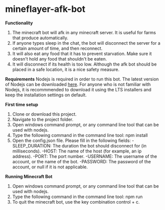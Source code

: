 # mineflayer-afk-bot

**Functionality**
1) The minecraft bot will afk in any minecraft server. It is useful for farms that produce automatically.
2) If anyone types sleep in the chat, the bot will disconnect the server for a certain amount of time, and then reconnect.
3) It will also eat any food that it has to prevent starvation. Make sure it doesn't hold any food that shouldn't be eaten.
4) It will disconnect if its health is too low. Although the afk bot should be placed in a safe location, it is a nice safety measure.

**Requirements**
Nodejs is required in order to run this bot. The latest version of Nodejs can be downloaded [here](https://nodejs.org/en/download/). For anyone who is not familiar with Nodejs, it is recommmended to download it using the LTS installers and keep the installation settings on default.

**First time setup**
1) Clone or download this project.
2) Navigate to the project folder.
3) Open windows command prompt, or any command line tool that can be used with nodejs.
4) Type the following command in the command line tool: npm install
5) Open the config.json file. Please fill in the following fields:
    -SLEEP_DURATION: The duration the bot should disconnect for (in milliseconds).
    -HOST: The name of the host (for example, an ip address).
    -PORT: The port number.
    -USERNAME: The username of the account, or the name of the bot.
    -PASSWORD: The password of the account, or null if it is not applicable.
    
**Running Minecraft Bot**
1) Open windows command prompt, or any command line tool that can be used with nodejs.
2) Type the following command in the command line tool: npm run
3) To quit the minecraft bot, use the key combination control + c.
